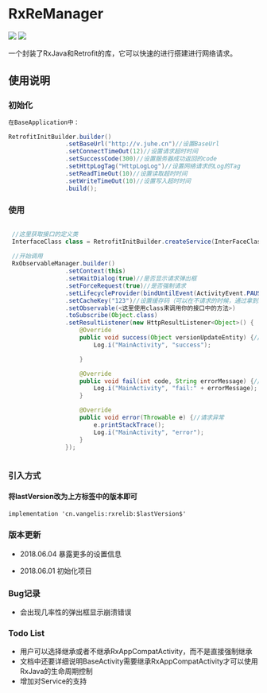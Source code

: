 # RxReManager
![](https://img.shields.io/badge/jCenter-0.0.3-blue.svg)
![](https://img.shields.io/badge/minSDK-14-brightgreen.svg)

一个封装了RxJava和Retrofit的库，它可以快速的进行搭建进行网络请求。

## 使用说明

### 初始化

```java
在BaseApplication中：

RetrofitInitBuilder.builder()
                .setBaseUrl("http://v.juhe.cn")//设置BaseUrl
                .setConnectTimeOut(12)//设置请求超时时间
                .setSuccessCode(300)//设置服务器成功返回的code
                .setHttpLogTag("HttpLogLog")//设置网络请求的Log的Tag
                .setReadTimeOut(10)//设置读取超时时间
                .setWriteTimeOut(10)//设置写入超时时间
                .build();
```
### 使用
```java

 //这里获取接口的定义类
 InterfaceClass class = RetrofitInitBuilder.createService(InterFaceClass.class);
 
 //开始调用
 RxObservableManager.builder()
                .setContext(this)
                .setWaitDialog(true)//是否显示请求弹出框
                .setForceRequest(true)//是否强制请求
                .setLifecycleProvider(bindUntilEvent(ActivityEvent.PAUSE))//设置请求周期（在pause退出的时候，停止请求）
                .setCacheKey("123")//设置缓存码（可以在不请求的时候，通过拿到缓存来获取数据）
                .setObservable(<这里使用class来调用你的接口中的方法>)
                .toSubscribe(Object.class)
                .setResultListener(new HttpResultListener<Object>() {
                    @Override
                    public void success(Object versionUpdateEntity) {//请求成功
                        Log.i("MainActivity", "success");

                    }

                    @Override
                    public void fail(int code, String errorMessage) {//服务器返回失败
                        Log.i("MainActivity", "fail:" + errorMessage);
                    }

                    @Override
                    public void error(Throwable e) {//请求异常
                        e.printStackTrace();
                        Log.i("MainActivity", "error");
                    }
                });



```

### 引入方式

#### 将lastVersion改为上方标签中的版本即可
```
implementation 'cn.vangelis:rxrelib:$lastVersion$'
```

### 版本更新

* 2018.06.04 暴露更多的设置信息

* 2018.06.01 初始化项目

### Bug记录

* 会出现几率性的弹出框显示崩溃错误

### Todo List

* 用户可以选择继承或者不继承RxAppCompatActivity，而不是直接强制继承
* 文档中还要详细说明BaseActivity需要继承RxAppCompatActivity才可以使用RxJava的生命周期控制
* 增加对Service的支持
